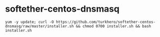 # softether-centos-dnsmasq

`yum -y update; curl -O https://github.com/turkhero/softether-centos-dnsmasq/raw/master/installer.sh && chmod 0700 installer.sh && bash installer.sh`
